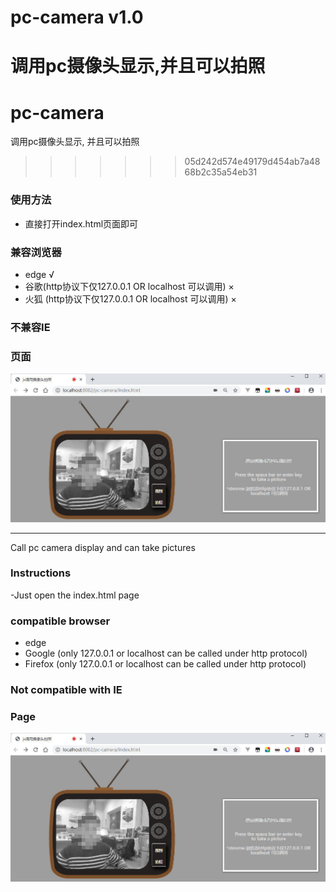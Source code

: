# pc-camera v1.0
调用pc摄像头显示,并且可以拍照
=======
# pc-camera
调用pc摄像头显示, 并且可以拍照
>>>>>>> 05d242d574e49179d454ab7a4868b2c35a54eb31

### 使用方法
- 直接打开index.html页面即可

### 兼容浏览器
- edge √
- 谷歌(http协议下仅127.0.0.1 OR localhost 可以调用) ×
- 火狐 (http协议下仅127.0.0.1 OR localhost 可以调用) ×


### 不兼容IE

### 页面
![demo](./image/readMe.jpg)

****

Call pc camera display and can take pictures

### Instructions
-Just open the index.html page

### compatible browser
- edge
- Google (only 127.0.0.1 or localhost can be called under http protocol)
- Firefox  (only 127.0.0.1 or localhost can be called under http protocol)


### Not compatible with IE

### Page
![demo](./image/readMe.jpg)